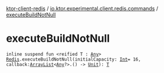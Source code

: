 [ktor-client-redis](../index.md) / [io.ktor.experimental.client.redis.commands](index.md) / [executeBuildNotNull](./execute-build-not-null.md)

# executeBuildNotNull

`inline suspend fun <reified T : `[`Any`](https://kotlinlang.org/api/latest/jvm/stdlib/kotlin/-any/index.html)`> `[`Redis`](../io.ktor.experimental.client.redis/-redis/index.md)`.executeBuildNotNull(initialCapacity: `[`Int`](https://kotlinlang.org/api/latest/jvm/stdlib/kotlin/-int/index.html)` = 16, callback: `[`ArrayList`](https://kotlinlang.org/api/latest/jvm/stdlib/kotlin.collections/-array-list/index.html)`<`[`Any`](https://kotlinlang.org/api/latest/jvm/stdlib/kotlin/-any/index.html)`?>.() -> `[`Unit`](https://kotlinlang.org/api/latest/jvm/stdlib/kotlin/-unit/index.html)`): `[`T`](execute-build-not-null.md#T)